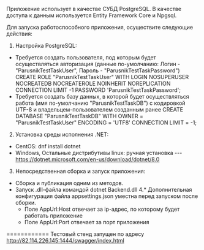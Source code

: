 Приложение использует в качестве СУБД PostgreSQL.
В качестве доступа к данным используется Entity Framework Core и Npgsql.

Для запуска работоспособного приложения, осуществите следующие действия:
1. Настройка PostgreSQL:
- Требуется создать пользователя, под которым будет осуществляться авторизация (данные по-умолчанию: Логин - "ParusnikTestTaskUser", Пароль - "ParusnikTestTaskPassword")
    CREATE ROLE "ParusnikTestTaskUser" WITH
  	LOGIN
  	NOSUPERUSER
  	NOCREATEDB
  	NOCREATEROLE
  	NOINHERIT
  	NOREPLICATION
  	CONNECTION LIMIT -1
  	PASSWORD 'ParusnikTestTaskPassword';
- Требуется создать базу данных, в которой будет осуществляться работа (имя по-умолчанию "ParusnikTestTaskDB") с кодировкой UTF-8 и владельцем-пользователем созданным ранее
    CREATE DATABASE "ParusnikTestTaskDB" 
  	WITH OWNER = "ParusnikTestTaskUser"
  	ENCODING = 'UTF8'
  	CONNECTION LIMIT = -1;
2. Установка среды исполнения .NET:
  - CentOS: dnf install dotnet
  - Windows, Остальные дистрибутивы linux: ручная установка
  --- https://dotnet.microsoft.com/en-us/download/dotnet/8.0
3. Непосредственная сборка и запуск приложения:
  - Сборка и публикация одним из методов.
  - Запуск .dll-файла командой dotnet Backend.dll
4.* Дополнительная конфигурация файла appsettings.json уместна перед запуском после сборки.
    - Поле AppUrl:Host отвечает за ip-адрес, по которому будет работать приложение
    - Поле AppUrl:Port отвечает за порт приложения
   
============
Тестовый стенд запущен по адресу http://82.114.226.145:1444/swagger/index.html
